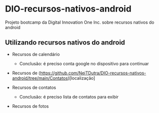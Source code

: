 # DIO-recursos-nativos-android

Projeto bootcamp da Digital Innovation One Inc. sobre recursos nativos do android

## Utilizando recursos nativos do android

- Recursos de calendário
    
    - Conclusão: é preciso conta google no dispositivo para continuar

- Recursos de (https://github.com/NeiTDutra/DIO-recursos-nativos-android/tree/main/Contatos)[localização]

- Recursos de contatos

    - Conclusão: é preciso lista de contatos para exibir

- Recursos de fotos
